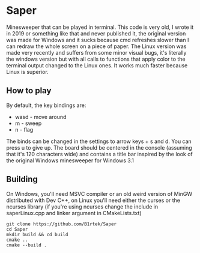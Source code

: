 # Saper

Minesweeper that can be played in terminal. This code is very old, I wrote it in 2019 or something like that and never published it, the original version was made for Windows and it sucks because cmd refreshes slower than I can redraw the whole screen on a piece of paper. The Linux version was made very recently and suffers from some minor visual bugs, it's literally the windows version but with all calls to functions that apply color to the terminal output changed to the Linux ones. It works much faster because Linux is superior.

## How to play
By default, the key bindings are:
- wasd - move around
- m - sweep
- n - flag

The binds can be changed in the settings to arrow keys + s and d.
You can press u to give up.
The board should be centered in the console (assuming that it's 120 characters wide) and contains a title bar inspired by the look of the original Windows minesweeper for Windows 3.1

## Building
On Windows, you'll need MSVC compiler or an old weird version of MinGW distributed with Dev C++, on Linux you'll need either the curses or the ncurses library (if you're using ncurses change the include in saperLinux.cpp and linker argument in CMakeLists.txt)

```shell
git clone https://github.com/B1rtek/Saper
cd Saper
mkdir build && cd build
cmake ..
cmake --build .
```
